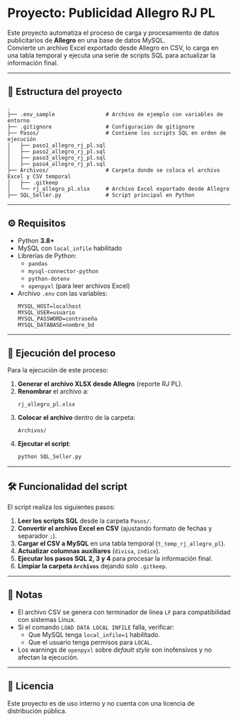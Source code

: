 # Proyecto: Publicidad Allegro RJ PL

Este proyecto automatiza el proceso de carga y procesamiento de datos publicitarios de **Allegro** en una base de datos MySQL.  
Convierte un archivo Excel exportado desde Allegro en CSV, lo carga en una tabla temporal y ejecuta una serie de scripts SQL para actualizar la información final.

---

## 📂 Estructura del proyecto

```
.
├── .env_sample                # Archivo de ejemplo con variables de entorno
├── .gitignore                 # Configuración de gitignore
├── Pasos/                     # Contiene los scripts SQL en orden de ejecución
│   ├── paso1_allegro_rj_pl.sql
│   ├── paso2_allegro_rj_pl.sql
│   ├── paso3_allegro_rj_pl.sql
│   ├── paso4_allegro_rj_pl.sql
├── Archivos/                  # Carpeta donde se coloca el archivo Excel y CSV temporal
│   ├── .gitkeep
│   └── rj_allegro_pl.xlsx     # Archivo Excel exportado desde Allegro
├── SQL_Seller.py              # Script principal en Python
```

---

## ⚙️ Requisitos

- Python **3.8+**
- MySQL con `local_infile` habilitado
- Librerías de Python:
  - `pandas`
  - `mysql-connector-python`
  - `python-dotenv`
  - `openpyxl` (para leer archivos Excel)
- Archivo `.env` con las variables:
  ```env
  MYSQL_HOST=localhost
  MYSQL_USER=usuario
  MYSQL_PASSWORD=contraseña
  MYSQL_DATABASE=nombre_bd
  ```

---

## 🚀 Ejecución del proceso

Para la ejecución de este proceso:

1. **Generar el archivo XLSX desde Allegro** (reporte RJ PL).
2. **Renombrar** el archivo a:
   ```
   rj_allegro_pl.xlsx
   ```
3. **Colocar el archivo** dentro de la carpeta:
   ```
   Archivos/
   ```
4. **Ejecutar el script**:
   ```bash
   python SQL_Seller.py
   ```

---

## 🛠️ Funcionalidad del script

El script realiza los siguientes pasos:

1. **Leer los scripts SQL** desde la carpeta `Pasos/`.
2. **Convertir el archivo Excel en CSV** (ajustando formato de fechas y separador `;`).
3. **Cargar el CSV a MySQL** en una tabla temporal (`t_temp_rj_allegro_pl`).
4. **Actualizar columnas auxiliares** (`divisa`, `indice`).
5. **Ejecutar los pasos SQL 2, 3 y 4** para procesar la información final.
6. **Limpiar la carpeta `Archivos`** dejando solo `.gitkeep`.

---

## 📌 Notas

- El archivo CSV se genera con terminador de línea `LF` para compatibilidad con sistemas Linux.
- Si el comando `LOAD DATA LOCAL INFILE` falla, verificar:
  - Que MySQL tenga `local_infile=1` habilitado.
  - Que el usuario tenga permisos para `LOCAL`.
- Los warnings de `openpyxl` sobre *default style* son inofensivos y no afectan la ejecución.

---

## 📄 Licencia

Este proyecto es de uso interno y no cuenta con una licencia de distribución pública.
